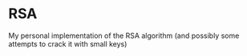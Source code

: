 # RSA
My personal implementation of the RSA algorithm (and possibly some attempts to crack it with small keys)
